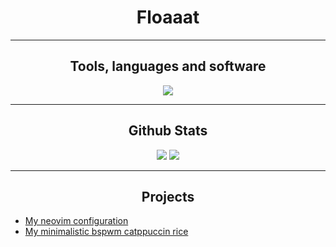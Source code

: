 <h1 align="center">Floaaat</h1>
<hr>

<h2 align="center">Tools, languages and software</h2>
<div align="center">
    <img src="https://skillicons.dev/icons?i=py,fastapi,rust,html,css,lua,bash,markdown,sqlite,git,github,replit,neovim,vscode,pycharm,arch,ubuntu,raspberrypi&perline=9" />
</div>
<hr>

<h2 align="center">Github Stats</h2>
<div align="center">
    <img src="https://streak-stats.demolab.com/?user=floaaat&theme=nord" />
    <img src="https://github-readme-stats.vercel.app/api/top-langs/?username=floaaat&layout=compact&theme=nord" />
</div>
<hr>

<h2 align="center">Projects</h2>
<ul>
    <li>
        <a href="https://github.com/floaaat/neovim-config">My neovim configuration</a>
    </li>
    <li>
        <a href="https://github.com/floaaat/bspwm-catppuccin-dotfiles">My minimalistic bspwm catppuccin rice</a>
    </li>
</ul>
